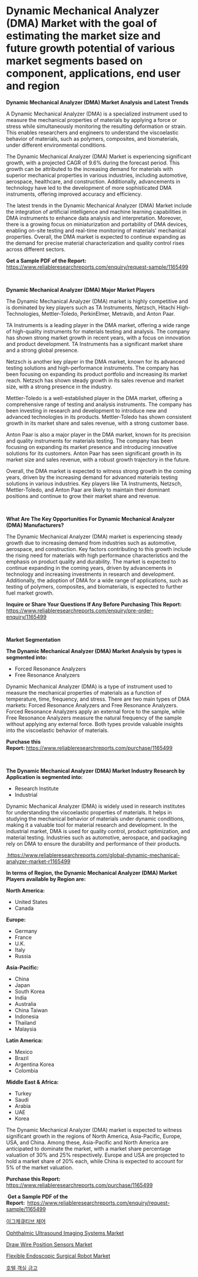 <p><h1>Dynamic Mechanical Analyzer (DMA) Market with the goal of estimating the market size and future growth potential of various market segments based on component, applications, end user and region</h1></p><p><strong>Dynamic Mechanical Analyzer (DMA) Market Analysis and Latest Trends</strong></p>
<p><p>A Dynamic Mechanical Analyzer (DMA) is a specialized instrument used to measure the mechanical properties of materials by applying a force or stress while simultaneously monitoring the resulting deformation or strain. This enables researchers and engineers to understand the viscoelastic behavior of materials, such as polymers, composites, and biomaterials, under different environmental conditions.</p><p>The Dynamic Mechanical Analyzer (DMA) Market is experiencing significant growth, with a projected CAGR of 9.6% during the forecast period. This growth can be attributed to the increasing demand for materials with superior mechanical properties in various industries, including automotive, aerospace, healthcare, and construction. Additionally, advancements in technology have led to the development of more sophisticated DMA instruments, offering improved accuracy and efficiency.</p><p>The latest trends in the Dynamic Mechanical Analyzer (DMA) Market include the integration of artificial intelligence and machine learning capabilities in DMA instruments to enhance data analysis and interpretation. Moreover, there is a growing focus on miniaturization and portability of DMA devices, enabling on-site testing and real-time monitoring of materials' mechanical properties. Overall, the DMA market is expected to continue expanding as the demand for precise material characterization and quality control rises across different sectors.</p></p>
<p><strong>Get a Sample PDF of the Report:&nbsp;</strong> <a href="https://www.reliableresearchreports.com/enquiry/request-sample/1165499">https://www.reliableresearchreports.com/enquiry/request-sample/1165499</a></p>
<p>&nbsp;</p>
<p><strong>Dynamic Mechanical Analyzer (DMA) Major Market Players</strong></p>
<p><p>The Dynamic Mechanical Analyzer (DMA) market is highly competitive and is dominated by key players such as TA Instruments, Netzsch, Hitachi High-Technologies, Mettler-Toledo, PerkinElmer, Metravib, and Anton Paar. </p><p>TA Instruments is a leading player in the DMA market, offering a wide range of high-quality instruments for materials testing and analysis. The company has shown strong market growth in recent years, with a focus on innovation and product development. TA Instruments has a significant market share and a strong global presence.</p><p>Netzsch is another key player in the DMA market, known for its advanced testing solutions and high-performance instruments. The company has been focusing on expanding its product portfolio and increasing its market reach. Netzsch has shown steady growth in its sales revenue and market size, with a strong presence in the industry.</p><p>Mettler-Toledo is a well-established player in the DMA market, offering a comprehensive range of testing and analysis instruments. The company has been investing in research and development to introduce new and advanced technologies in its products. Mettler-Toledo has shown consistent growth in its market share and sales revenue, with a strong customer base.</p><p>Anton Paar is also a major player in the DMA market, known for its precision and quality instruments for materials testing. The company has been focusing on expanding its market presence and introducing innovative solutions for its customers. Anton Paar has seen significant growth in its market size and sales revenue, with a robust growth trajectory in the future.</p><p>Overall, the DMA market is expected to witness strong growth in the coming years, driven by the increasing demand for advanced materials testing solutions in various industries. Key players like TA Instruments, Netzsch, Mettler-Toledo, and Anton Paar are likely to maintain their dominant positions and continue to grow their market share and revenue.</p></p>
<p>&nbsp;</p>
<p><strong>What Are The Key Opportunities For Dynamic Mechanical Analyzer (DMA) Manufacturers?</strong></p>
<p><p>The Dynamic Mechanical Analyzer (DMA) market is experiencing steady growth due to increasing demand from industries such as automotive, aerospace, and construction. Key factors contributing to this growth include the rising need for materials with high performance characteristics and the emphasis on product quality and durability. The market is expected to continue expanding in the coming years, driven by advancements in technology and increasing investments in research and development. Additionally, the adoption of DMA for a wide range of applications, such as testing of polymers, composites, and biomaterials, is expected to further fuel market growth.</p></p>
<p><strong>Inquire or Share Your Questions If Any Before Purchasing This Report:</strong> <a href="https://www.reliableresearchreports.com/enquiry/pre-order-enquiry/1165499">https://www.reliableresearchreports.com/enquiry/pre-order-enquiry/1165499</a></p>
<p>&nbsp;</p>
<p><strong>Market Segmentation</strong></p>
<p><strong>The Dynamic Mechanical Analyzer (DMA) Market Analysis by types is segmented into:</strong></p>
<p><ul><li>Forced Resonance Analyzers</li><li>Free Resonance Analyzers</li></ul></p>
<p><p>Dynamic Mechanical Analyzer (DMA) is a type of instrument used to measure the mechanical properties of materials as a function of temperature, time, frequency, and stress. There are two main types of DMA markets: Forced Resonance Analyzers and Free Resonance Analyzers. Forced Resonance Analyzers apply an external force to the sample, while Free Resonance Analyzers measure the natural frequency of the sample without applying any external force. Both types provide valuable insights into the viscoelastic behavior of materials.</p></p>
<p><strong>Purchase this Report:&nbsp;</strong><a href="https://www.reliableresearchreports.com/purchase/1165499">https://www.reliableresearchreports.com/purchase/1165499</a></p>
<p>&nbsp;</p>
<p><strong>The Dynamic Mechanical Analyzer (DMA) Market Industry Research by Application is segmented into:</strong></p>
<p><ul><li>Research Institute</li><li>Industrial</li></ul></p>
<p><p>Dynamic Mechanical Analyzer (DMA) is widely used in research institutes for understanding the viscoelastic properties of materials. It helps in studying the mechanical behavior of materials under dynamic conditions, making it a valuable tool for material research and development. In the industrial market, DMA is used for quality control, product optimization, and material testing. Industries such as automotive, aerospace, and packaging rely on DMA to ensure the durability and performance of their products.</p></p>
<p><a href="https://www.reliableresearchreports.com/global-dynamic-mechanical-analyzer-market-r1165499">&nbsp;https://www.reliableresearchreports.com/global-dynamic-mechanical-analyzer-market-r1165499</a></p>
<p><strong>In terms of Region, the Dynamic Mechanical Analyzer (DMA) Market Players available by Region are:</strong></p>
<p>
    <p> <strong> North America: </strong>
        <ul>
            <li>United States</li>
            <li>Canada</li>
        </ul>
        </p> 
    <p> <strong> Europe: </strong>
        <ul>
            <li>Germany</li>
            <li>France</li>
            <li>U.K.</li>
            <li>Italy</li>
            <li>Russia</li>
        </ul>
        </p> 
    <p> <strong> Asia-Pacific: </strong>
        <ul>
            <li>China</li>
            <li>Japan</li>
            <li>South Korea</li>
            <li>India</li>
            <li>Australia</li>
            <li>China Taiwan</li>
            <li>Indonesia</li>
            <li>Thailand</li>
            <li>Malaysia</li>
        </ul>
        </p> 
    <p> <strong> Latin America: </strong>
        <ul>
            <li>Mexico</li>
            <li>Brazil</li>
            <li>Argentina Korea</li>
            <li>Colombia</li>
        </ul>
        </p> 
    <p> <strong> Middle East & Africa: </strong>
        <ul>
            <li>Turkey</li>
            <li>Saudi</li>
            <li>Arabia</li>
            <li>UAE</li>
            <li>Korea</li>
        </ul>
    </p>
    </p>
<p><p>The Dynamic Mechanical Analyzer (DMA) market is expected to witness significant growth in the regions of North America, Asia-Pacific, Europe, USA, and China. Among these, Asia-Pacific and North America are anticipated to dominate the market, with a market share percentage valuation of 30% and 25% respectively. Europe and USA are projected to hold a market share of 20% each, while China is expected to account for 5% of the market valuation.</p></p>
<p><strong>Purchase this Report: </strong><a href="https://www.reliableresearchreports.com/purchase/1165499">https://www.reliableresearchreports.com/purchase/1165499</a></p>
<p>&nbsp;<strong>Get a Sample PDF of the Report:&nbsp;&nbsp;</strong><a href="https://www.reliableresearchreports.com/enquiry/request-sample/1165499">https://www.reliableresearchreports.com/enquiry/request-sample/1165499</a></p>
<p><strong></strong></p>
<p><p><a href="https://github.com/bunxhcci35271755/Market-Research-Report-List-3/blob/main/168250676320.md">이그제큐티브 체어</a></p><p><a href="https://github.com/LouieAltenwert/Market-Research-Report-List-1/blob/main/ophthalmic-ultrasound-imaging-systems-market.md">Ophthalmic Ultrasound Imaging Systems Market</a></p><p><a href="https://medium.com/@dianamurphy1907/global-draw-wire-position-sensors-market-size-share-analysis-by-product-type-by-application-53dad02550ab">Draw Wire Position Sensors Market</a></p><p><a href="https://github.com/thomasBaker655/Market-Research-Report-List-1/blob/main/flexible-endoscopic-surgical-robot-market.md">Flexible Endoscopic Surgical Robot Market</a></p><p><a href="https://github.com/mofijurk071/Market-Research-Report-List-2/blob/main/251607676319.md">호텔 객실 금고</a></p></p>